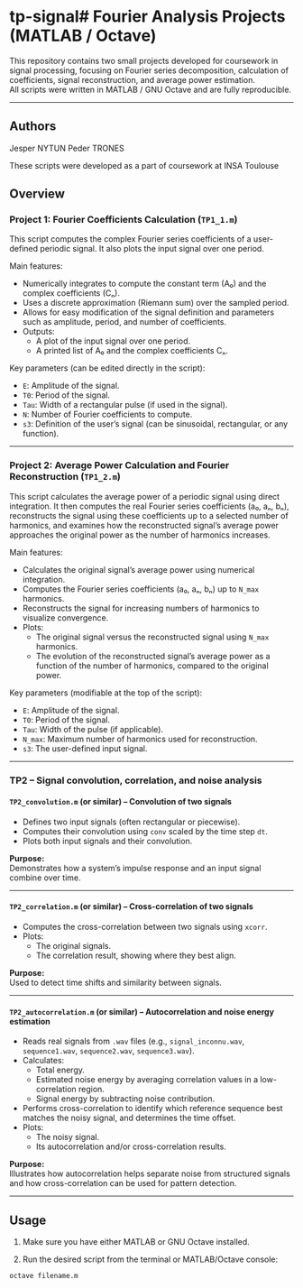 # tp-signal# Fourier Analysis Projects (MATLAB / Octave)

This repository contains two small projects developed for coursework in signal processing, focusing on Fourier series decomposition, calculation of coefficients, signal reconstruction, and average power estimation.  
All scripts were written in MATLAB / GNU Octave and are fully reproducible.

---
## Authors
Jesper NYTUN
Peder TRONES

These scripts were developed as a part of coursework at INSA Toulouse
## Overview

### Project 1: Fourier Coefficients Calculation (`TP1_1.m`)

This script computes the complex Fourier series coefficients of a user-defined periodic signal. It also plots the input signal over one period.

Main features:
- Numerically integrates to compute the constant term (A₀) and the complex coefficients (Cₙ).
- Uses a discrete approximation (Riemann sum) over the sampled period.
- Allows for easy modification of the signal definition and parameters such as amplitude, period, and number of coefficients.
- Outputs:
  - A plot of the input signal over one period.
  - A printed list of A₀ and the complex coefficients Cₙ.

Key parameters (can be edited directly in the script):
- `E`: Amplitude of the signal.
- `T0`: Period of the signal.
- `Tau`: Width of a rectangular pulse (if used in the signal).
- `N`: Number of Fourier coefficients to compute.
- `s3`: Definition of the user’s signal (can be sinusoidal, rectangular, or any function).

---

### Project 2: Average Power Calculation and Fourier Reconstruction (`TP1_2.m`)

This script calculates the average power of a periodic signal using direct integration. It then computes the real Fourier series coefficients (a₀, aₙ, bₙ), reconstructs the signal using these coefficients up to a selected number of harmonics, and examines how the reconstructed signal’s average power approaches the original power as the number of harmonics increases.

Main features:
- Calculates the original signal’s average power using numerical integration.
- Computes the Fourier series coefficients (a₀, aₙ, bₙ) up to `N_max` harmonics.
- Reconstructs the signal for increasing numbers of harmonics to visualize convergence.
- Plots:
  - The original signal versus the reconstructed signal using `N_max` harmonics.
  - The evolution of the reconstructed signal’s average power as a function of the number of harmonics, compared to the original power.

Key parameters (modifiable at the top of the script):
- `E`: Amplitude of the signal.
- `T0`: Period of the signal.
- `Tau`: Width of the pulse (if applicable).
- `N_max`: Maximum number of harmonics used for reconstruction.
- `s3`: The user-defined input signal.

---


### TP2 – Signal convolution, correlation, and noise analysis

#### `TP2_convolution.m` (or similar) – Convolution of two signals
- Defines two input signals (often rectangular or piecewise).
- Computes their convolution using `conv` scaled by the time step `dt`.
- Plots both input signals and their convolution.

**Purpose:**  
Demonstrates how a system’s impulse response and an input signal combine over time.

---

#### `TP2_correlation.m` (or similar) – Cross-correlation of two signals
- Computes the cross-correlation between two signals using `xcorr`.
- Plots:
  - The original signals.
  - The correlation result, showing where they best align.

**Purpose:**  
Used to detect time shifts and similarity between signals.

---

#### `TP2_autocorrelation.m` (or similar) – Autocorrelation and noise energy estimation
- Reads real signals from `.wav` files (e.g., `signal_inconnu.wav`, `sequence1.wav`, `sequence2.wav`, `sequence3.wav`).
- Calculates:
  - Total energy.
  - Estimated noise energy by averaging correlation values in a low-correlation region.
  - Signal energy by subtracting noise contribution.
- Performs cross-correlation to identify which reference sequence best matches the noisy signal, and determines the time offset.
- Plots:
  - The noisy signal.
  - Its autocorrelation and/or cross-correlation results.

**Purpose:**  
Illustrates how autocorrelation helps separate noise from structured signals and how cross-correlation can be used for pattern detection.

---

## Usage

1. Make sure you have either MATLAB or GNU Octave installed.

2. Run the desired script from the terminal or MATLAB/Octave console:

```bash
octave filename.m
```

